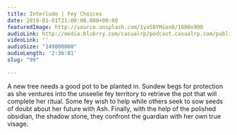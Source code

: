 ```yaml
---
title: Interlude | Fey Choices
date: 2019-01-01T21:00:00.000+00:00
featuredImage: http://source.unsplash.com/1ya50YMiex0/1600x900
audioLink: http://media.blubrry.com/casualrp/podcast.casualrp.com/public/Chapter%204%20Interlude%202%20_%20Fey%20choices.mp3
videoLink: ''
audioSize: "149800000"
audioLength: '2:36:01'
slug: "99"

---
```

A new tree needs a good pot to be planted in. Sundew begs for protection as she ventures into the unseelie fey territory to retrieve the pot that will complete her ritual. Some fey wish to help while others seek to sow seeds of doubt about her future with Ash. Finally, with the help of the polished obsidian, the shadow stone, they confront the guardian with her own true visage.